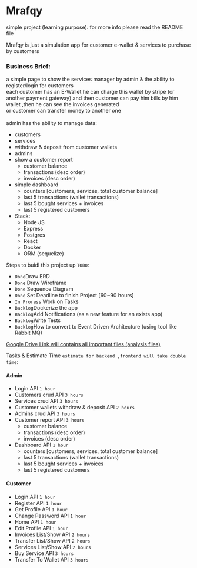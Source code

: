 # Mrafqy
simple project (learning purpose). for more info please read the README file

Mrafqy is just a simulation app for customer e-wallet & services to purchase by customers
### Business Brief:
a simple page to show the services manager by admin & the ability to register/login for customers<br>
each customer has an E-Wallet he can charge this wallet by stripe (or another payment gateway) and then customer can pay him bills by him wallet ,then he can see the invoices generated<br>
or customer can transfer money to another one<br>
<br>
admin has the ability to manage data:
* customers
* services
* withdraw & deposit from customer wallets
* admins
* show a customer report
  * customer balance
  * transactions (desc order)
  * invoices (desc order)
* simple dashboard
  * counters [customers, services, total customer balance]
  * last 5 transactions (wallet transactions)
  * last 5 bought services + invoices
  * last 5 registered customers
* Stack:
  * Node JS
  * Express
  * Postgres
  * React
  * Docker
  * ORM (sequelize)


Steps to buidl this project up `TODO`:
* `Done`Draw ERD
* `Done` Draw Wireframe
* `Done` Sequence Diagram
* `Done` Set Deadline to finish Project [60~90 hours]
* `In Proress` Work on Tasks
* `Backlog`Dockerize the app
* `Backlog`Add Notifications (as a new feature for an exists app)
* `Backlog`Write Tests
* `Backlog`How to convert to Event Driven Architecture (using tool like Rabbit MQ)

<a href="https://drive.google.com/drive/folders/1NW1FL7raf5dY4tDpgqHbOOCqkfGmQQx-?usp=sharing" target="_blank">
 Google Drive Link will contains all important files (analysis files)
</a>

Tasks & Estimate Time `estimate for backend ,frontend will take double time`:
#### Admin
* Login API `1 hour`
* Customers crud API `3 hours`
* Services crud API `3 hours`
* Customer wallets withdraw & deposit API `2 hours`
* Admins crud API `3 hours`
* Customer report API `3 hours`
  * customer balance
  * transactions (desc order)
  * invoices (desc order)
* Dashboard API `1 hour`
  * counters [customers, services, total customer balance]
  * last 5 transactions (wallet transactions)
  * last 5 bought services + invoices
  * last 5 registered customers

#### Customer
* Login API `1 hour`
* Register API `1 hour`
* Get Profile API `1 hour`
* Change Password API `1 hour`
* Home API `1 hour`
* Edit Profile API `1 hour`
* Invoices List/Show API `2 hours`
* Transfer List/Show API `2 hours`
* Services List/Show API `2 hours`
* Buy Service API `3 hours`
* Transfer To Wallet API `3 hours`
